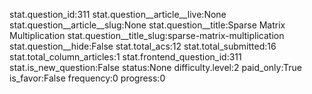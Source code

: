 stat.question_id:311
stat.question__article__live:None
stat.question__article__slug:None
stat.question__title:Sparse Matrix Multiplication
stat.question__title_slug:sparse-matrix-multiplication
stat.question__hide:False
stat.total_acs:12
stat.total_submitted:16
stat.total_column_articles:1
stat.frontend_question_id:311
stat.is_new_question:False
status:None
difficulty.level:2
paid_only:True
is_favor:False
frequency:0
progress:0
